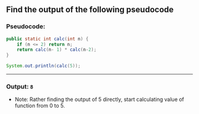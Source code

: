 ## Find the output of the following pseudocode


### Pseudocode:
```java
public static int calc(int n) {
    if (n <= 2) return n;
    return calc(n- 1) * calc(n-2);
}

System.out.println(calc(5));
```
---
### Output: `8`

- Note: Rather finding the output of 5 directly, start calculating value of function from 0 to 5.